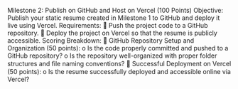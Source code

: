Milestone 2: Publish on GitHub and Host on Vercel (100 Points) Objective: Publish your static resume created in Milestone 1 to GitHub and deploy it live using Vercel. Requirements:  Push the project code to a GitHub repository.  Deploy the project on Vercel so that the resume is publicly accessible. Scoring Breakdown:  GitHub Repository Setup and Organization (50 points): o Is the code properly committed and pushed to a GitHub repository? o Is the repository well-organized with proper folder structures and ﬁle naming conventions?  Successful Deployment on Vercel (50 points): o Is the resume successfully deployed and accessible online via Vercel? 
